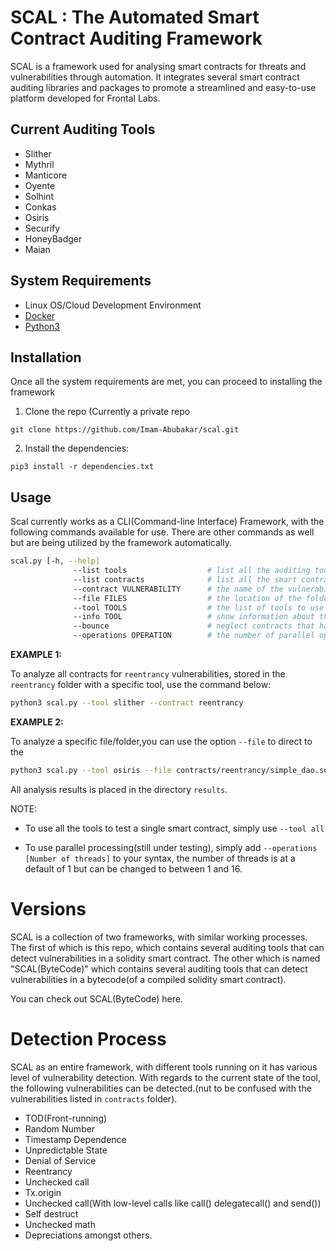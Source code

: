 # SCAL : The Automated Smart Contract Auditing Framework

SCAL is a framework used for analysing smart contracts for threats and
vulnerabilities through automation. It integrates several smart contract auditing libraries
and packages to promote a streamlined and easy-to-use platform developed for Frontal Labs.

## Current Auditing Tools
- Slither
- Mythril
- Manticore
- Oyente
- Solhint
- Conkas
- Osiris
- Securify
- HoneyBadger
- Maian

## System Requirements

- Linux OS/Cloud Development Environment
- [Docker](https://docs.docker.com/install)
- [Python3](https://www.python.org)

## Installation
Once all the system requirements are met, you can proceed to installing the framework
1. Clone the repo (Currently a private repo
```
git clone https://github.com/Imam-Abubakar/scal.git
```
2. Install the dependencies:
```
pip3 install -r dependencies.txt
```

## Usage
Scal currently works as a CLI(Command-line Interface) Framework, with the following commands available for use. There are other commands as well but are being utilized by the framework automatically.
```bash
scal.py [-h, --help]
              --list tools                  # list all the auditing tools available
              --list contracts              # list all the smart contract vulnerabilities available
              --contract VULNERABILITY      # the name of the vulnerability you want to analyze
              --file FILES                  # the location of the folder or the smart contract to analyze
              --tool TOOLS                  # the list of tools to use for the analysis
              --info TOOL                   # show information about the tool being used
              --bounce                      # neglect contracts that has already being analyzed
              --operations OPERATION        # the number of parallel operations to run during the analysis
```

__EXAMPLE 1:__

To analyze all contracts for `reentrancy` vulnerabilities, stored in the `reentrancy` folder with a specific tool, use the command below:

```bash
python3 scal.py --tool slither --contract reentrancy
```

__EXAMPLE 2:__

To analyze a specific file/folder,you can use the option `--file` to direct to the

```bash
python3 scal.py --tool osiris --file contracts/reentrancy/simple_dao.sol
```

All analysis results is placed in the directory `results`. 

NOTE:

- To use all the tools to test a single smart contract, simply use `--tool all`

- To use parallel processing(still under testing), simply add `--operations [Number of threads]` to your syntax, the number of threads is at a default of 1 but can be changed to between 1 and 16.

# Versions
SCAL is a collection of two frameworks, with similar working processes. The first of which is this repo, which contains several auditing tools that can detect vulnerabilities in a solidity smart contract. The other which is named "SCAL(ByteCode)" which contains several auditing tools that can detect vulnerabilities in a bytecode(of a compiled solidity smart contract).

You can check out SCAL(ByteCode) here.

# Detection Process

SCAL as an entire framework, with different tools running on it has various level of vulnerability detection. With regards to the current state of the tool, the following vulnerabilities can be detected.(nut to be confused with the vulnerabilities listed in `contracts` folder).

- TOD(Front-running)
- Random Number
- Timestamp Dependence
- Unpredictable State
- Denial of Service
- Reentrancy
- Unchecked call
- Tx.origin
- Unchecked call(With low-level calls like call() delegatecall() and send())
- Self destruct
- Unchecked math
- Depreciations
amongst others.
